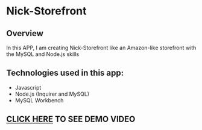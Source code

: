 # Nick-Storefront

## Overview

In this APP, I am creating Nick-Storefront like an Amazon-like storefront with the MySQL and Node.js skills

## Technologies used in this app:

* Javascript
* Node.js (Inquirer and MySQL)
* MySQL Workbench

## [CLICK HERE](https://supercarboy88.github.io/Nick-Storefront/bamazoncustomer.mp4) TO SEE DEMO VIDEO